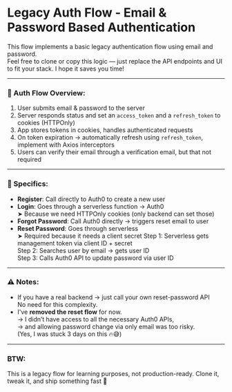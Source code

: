# Legacy Auth Flow - Email & Password Based Authentication

This flow implements a basic legacy authentication flow using email and password.  
Feel free to clone or copy this logic — just replace the API endpoints and UI to fit your stack. I hope it saves you time!

---

### 🔐 Auth Flow Overview:

1. User submits email & password to the server
2. Server responds status and set an `access_token` and a `refresh_token` to cookies (HTTPOnly)
3. App stores tokens in cookies, handles authenticated requests
4. On token expiration → automatically refresh using `refresh_token`, implement with Axios interceptors
5. Users can verify their email through a verification email, but that not required

---

### 🧩 Specifics:

- **Register**: Call directly to Auth0 to create a new user
- **Login**: Goes through a serverless function → Auth0  
   ➤ Because we need HTTPOnly cookies (only backend can set those)
- **Forgot Password**: Call Auth0 directly → triggers reset email to user
- **Reset Password**: Goes through serverless  
   ➤ Required because it needs a client secret
    Step 1: Serverless gets management token via client ID + secret  
    Step 2: Searches user by email → gets user ID  
    Step 3: Calls Auth0 API to update password via user ID
  

---

### ⚠️ Notes:

- If you have a real backend → just call your own reset-password API  
  No need for this complexity.
- I've **removed the reset flow** for now.  
  → I didn’t have access to all the necessary Auth0 APIs,  
  → and allowing password change via only email was too risky.  
  (Yes, I was stuck 3 days on this 🔥😅)

---

### BTW:
This is a legacy flow for learning purposes, not production-ready.
Clone it, tweak it, and ship something fast 🚀
